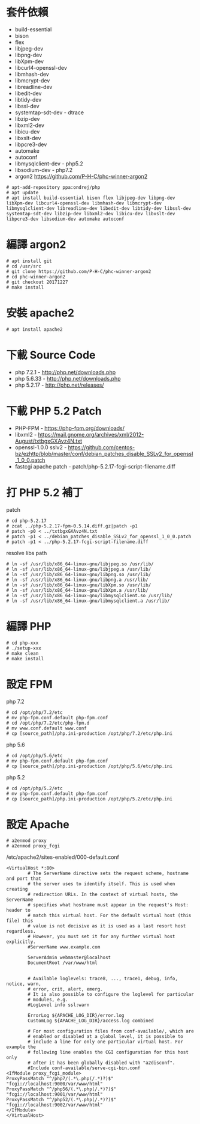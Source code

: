 # 套件依賴
* build-essential
* bison
* flex
* libjpeg-dev
* libpng-dev
* libXpm-dev
* libcurl4-openssl-dev
* libmhash-dev
* libmcrypt-dev
* libreadline-dev
* libedit-dev
* libtidy-dev
* libssl-dev
* systemtap-sdt-dev - dtrace
* libzip-dev
* libxml2-dev
* libicu-dev
* libxslt-dev
* libpcre3-dev
* automake
* autoconf
* libmysqlclient-dev - php5.2
* libsodium-dev - php7.2
* argon2 https://github.com/P-H-C/phc-winner-argon2

```
# apt-add-repository ppa:ondrej/php
# apt update
# apt install build-essential bison flex libjpeg-dev libpng-dev libXpm-dev libcurl4-openssl-dev libmhash-dev libmcrypt-dev libmysqlclient-dev libreadline-dev libedit-dev libtidy-dev libssl-dev systemtap-sdt-dev libzip-dev libxml2-dev libicu-dev libxslt-dev libpcre3-dev libsodium-dev automake autoconf
```

# 編譯 argon2

```
# apt install git
# cd /usr/src
# git clone https://github.com/P-H-C/phc-winner-argon2
# cd phc-winner-argon2
# git checkout 20171227
# make install
```

# 安裝 apache2

```
# apt install apache2
```

# 下載 Source Code

* php 7.2.1 - http://php.net/downloads.php
* php 5.6.33 - http://php.net/downloads.php
* php 5.2.17 - http://php.net/releases/

# 下載 PHP 5.2 Patch

* PHP-FPM - https://php-fpm.org/downloads/
* libxml2 - https://mail.gnome.org/archives/xml/2012-August/txtbgxGXAvz4N.txt
* openssl-1.0.0 sslv2 - https://github.com/centos-bz/ezhttp/blob/master/conf/debian_patches_disable_SSLv2_for_openssl_1_0_0.patch
* fastcgi apache patch - patch/php-5.2.17-fcgi-script-filename.diff

# 打 PHP 5.2 補丁

patch
```
# cd php-5.2.17
# zcat ../php-5.2.17-fpm-0.5.14.diff.gz|patch -p1
# patch -p0 < ../txtbgxGXAvz4N.txt
# patch -p1 < ../debian_patches_disable_SSLv2_for_openssl_1_0_0.patch
# patch -p1 < ../php-5.2.17-fcgi-script-filename.diff
```

resolve libs path
```
# ln -sf /usr/lib/x86_64-linux-gnu/libjpeg.so /usr/lib/
# ln -sf /usr/lib/x86_64-linux-gnu/libjpeg.a /usr/lib/
# ln -sf /usr/lib/x86_64-linux-gnu/libpng.so /usr/lib/
# ln -sf /usr/lib/x86_64-linux-gnu/libpng.a /usr/lib/
# ln -sf /usr/lib/x86_64-linux-gnu/libXpm.so /usr/lib/
# ln -sf /usr/lib/x86_64-linux-gnu/libXpm.a /usr/lib/
# ln -sf /usr/lib/x86_64-linux-gnu/libmysqlclient.so /usr/lib/
# ln -sf /usr/lib/x86_64-linux-gnu/libmysqlclient.a /usr/lib/
```

# 編譯 PHP

```
# cd php-xxx
# ./setup-xxx
# make clean
# make install
```

# 設定 FPM

php 7.2 
```
# cd /opt/php/7.2/etc
# mv php-fpm.conf.default php-fpm.conf
# cd /opt/php/7.2/etc/php-fpm.d
# mv www.conf.default www.conf
# cp [source_path]/php.ini-production /opt/php/7.2/etc/php.ini
```

php 5.6
```
# cd /opt/php/5.6/etc
# mv php-fpm.conf.default php-fpm.conf
# cp [source_path]/php.ini-production /opt/php/5.6/etc/php.ini
```

php 5.2
```
# cd /opt/php/5.2/etc
# mv php-fpm.conf.default php-fpm.conf
# cp [source_path]/php.ini-production /opt/php/5.2/etc/php.ini
```

# 設定 Apache

```
# a2enmod proxy
# a2enmod proxy_fcgi
```

/etc/apache2/sites-enabled/000-default.conf
```
<VirtualHost *:80>
        # The ServerName directive sets the request scheme, hostname and port that
        # the server uses to identify itself. This is used when creating
        # redirection URLs. In the context of virtual hosts, the ServerName
        # specifies what hostname must appear in the request's Host: header to
        # match this virtual host. For the default virtual host (this file) this
        # value is not decisive as it is used as a last resort host regardless.
        # However, you must set it for any further virtual host explicitly.
        #ServerName www.example.com

        ServerAdmin webmaster@localhost
        DocumentRoot /var/www/html


        # Available loglevels: trace8, ..., trace1, debug, info, notice, warn,
        # error, crit, alert, emerg.
        # It is also possible to configure the loglevel for particular
        # modules, e.g.
        #LogLevel info ssl:warn

        ErrorLog ${APACHE_LOG_DIR}/error.log
        CustomLog ${APACHE_LOG_DIR}/access.log combined

        # For most configuration files from conf-available/, which are
        # enabled or disabled at a global level, it is possible to
        # include a line for only one particular virtual host. For example the
        # following line enables the CGI configuration for this host only
        # after it has been globally disabled with "a2disconf".
        #Include conf-available/serve-cgi-bin.conf
<IfModule proxy_fcgi_module>
ProxyPassMatch "^/php7/(.*\.php(/.*)?)$" "fcgi://localhost:9000/var/www/html"
ProxyPassMatch "^/php56/(.*\.php(/.*)?)$" "fcgi://localhost:9001/var/www/html"
ProxyPassMatch "^/php52/(.*\.php(/.*)?)$" "fcgi://localhost:9002/var/www/html"
</IfModule>
</VirtualHost>
```

